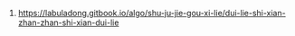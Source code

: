 1. https://labuladong.gitbook.io/algo/shu-ju-jie-gou-xi-lie/dui-lie-shi-xian-zhan-zhan-shi-xian-dui-lie